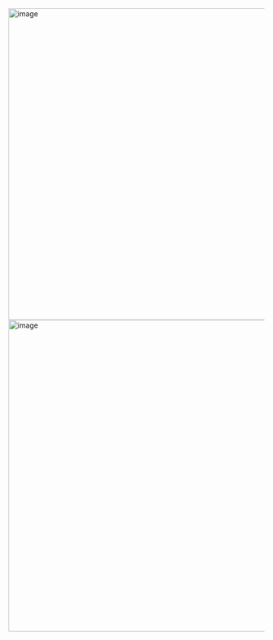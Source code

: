 <img width="820" height="613" alt="image" src="https://github.com/user-attachments/assets/aeb8c0af-82bd-40fe-9ee7-b52dbb1902a8" />
<img width="818" height="613" alt="image" src="https://github.com/user-attachments/assets/4f52c8fa-db13-45c5-8cce-470aefc76e96" />
